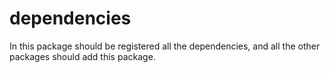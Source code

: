 # dependencies

In this package should be registered all the dependencies, and all the other packages should add this package.
